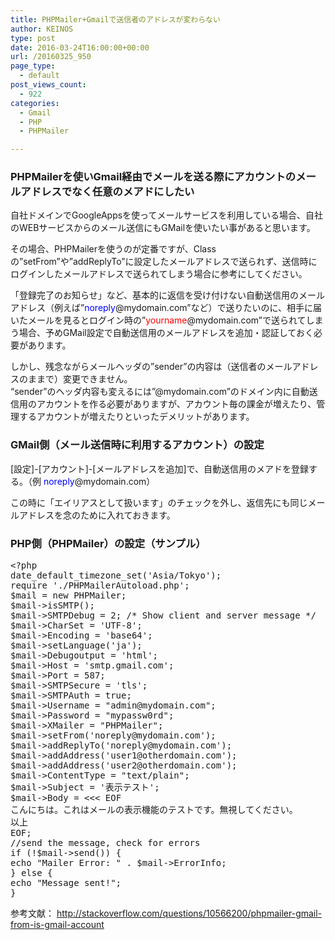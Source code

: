```yaml
---
title: PHPMailer+Gmailで送信者のアドレスが変わらない
author: KEINOS
type: post
date: 2016-03-24T16:00:00+00:00
url: /20160325_950
page_type:
  - default
post_views_count:
  - 922
categories:
  - Gmail
  - PHP
  - PHPMailer

---
```

<div class="section">
  <h3 id="outline__1">
    PHPMailerを使いGmail経由でメールを送る際にアカウントのメールアドレスでなく任意のメアドにしたい
  </h3>
  
  <p>
    自社ドメインでGoogleAppsを使ってメールサービスを利用している場合、自社のWEBサービスからのメール送信にもGMailを使いたい事があると思います。
  </p>
  
  <p>
    その場合、PHPMailerを使うのが定番ですが、Classの&#8221;setFrom&#8221;や&#8221;addReplyTo&#8221;に設定したメールアドレスで送られず、送信時にログインしたメールアドレスで送られてしまう場合に参考にしてください。
  </p>
  
  <p>
    「登録完了のお知らせ」など、基本的に返信を受け付けない自動送信用のメールアドレス（例えば&#8221;<span style="color:#0000FF;" class="deco">noreply</span>@mydomain.com&#8221;など）で送りたいのに、相手に届いたメールを見るとログイン時の&#8221;<span style="color:#FF0000;" class="deco">yourname</span>@mydomain.com&#8221;で送られてしまう場合、予めGMail設定で自動送信用のメールアドレスを追加・認証しておく必要があります。
  </p>
  
  <p>
    しかし、残念ながらメールヘッダの&#8221;sender&#8221;の内容は（送信者のメールアドレスのままで）変更できません。<br />&#8220;sender&#8221;のヘッダ内容も変えるには&#8221;@mydomain.com&#8221;のドメイン内に自動送信用のアカウントを作る必要がありますが、アカウント毎の課金が増えたり、管理するアカウントが増えたりといったデメリットがあります。
  </p>
  
  <h3 id="outline__2">
    GMail側（メール送信時に利用するアカウント）の設定
  </h3>
  
  <p>
    [設定]-[アカウント]-[メールアドレスを追加]で、自動送信用のメアドを登録する。（例 <span style="color:#0000FF;" class="deco">noreply</span>@mydomain.com）
  </p>
  
  <p>
    この時に「エイリアスとして扱います」のチェックを外し、返信先にも同じメールアドレスを念のために入れておきます。
  </p>
  
  <h3 id="outline__3">
    PHP側（PHPMailer）の設定（サンプル）
  </h3>
  
  <pre class="syntax-highlight">
<span class="synSpecial">&#60;?php</span>
date_default_timezone_set<span class="synSpecial">(</span>'<span class="synConstant">Asia/Tokyo</span>'<span class="synSpecial">)</span>;
<span class="synPreProc">require</span> '<span class="synConstant">./PHPMailerAutoload.php</span>';
<span class="synStatement">$</span><span class="synIdentifier">mail</span> <span class="synStatement">=</span> <span class="synPreProc">new</span> PHPMailer;
<span class="synStatement">$</span><span class="synIdentifier">mail</span><span class="synType">-&#62;</span>isSMTP<span class="synSpecial">()</span>;
<span class="synStatement">$</span><span class="synIdentifier">mail</span><span class="synType">-&#62;</span>SMTPDebug <span class="synStatement">=</span> <span class="synConstant">2</span>; <span class="synComment">/* Show client and server message */</span>
<span class="synStatement">$</span><span class="synIdentifier">mail</span><span class="synType">-&#62;</span>CharSet <span class="synStatement">=</span> '<span class="synConstant">UTF-8</span>';
<span class="synStatement">$</span><span class="synIdentifier">mail</span><span class="synType">-&#62;</span>Encoding <span class="synStatement">=</span> '<span class="synConstant">base64</span>';
<span class="synStatement">$</span><span class="synIdentifier">mail</span><span class="synType">-&#62;</span>setLanguage<span class="synSpecial">(</span>'<span class="synConstant">ja</span>'<span class="synSpecial">)</span>;
<span class="synStatement">$</span><span class="synIdentifier">mail</span><span class="synType">-&#62;</span>Debugoutput <span class="synStatement">=</span> '<span class="synConstant">html</span>';
<span class="synStatement">$</span><span class="synIdentifier">mail</span><span class="synType">-&#62;</span>Host <span class="synStatement">=</span> '<span class="synConstant">smtp.gmail.com</span>';
<span class="synStatement">$</span><span class="synIdentifier">mail</span><span class="synType">-&#62;</span>Port <span class="synStatement">=</span> <span class="synConstant">587</span>;
<span class="synStatement">$</span><span class="synIdentifier">mail</span><span class="synType">-&#62;</span>SMTPSecure <span class="synStatement">=</span> '<span class="synConstant">tls</span>';
<span class="synStatement">$</span><span class="synIdentifier">mail</span><span class="synType">-&#62;</span>SMTPAuth <span class="synStatement">=</span> <span class="synConstant">true</span>;
<span class="synStatement">$</span><span class="synIdentifier">mail</span><span class="synType">-&#62;</span>Username <span class="synStatement">=</span> &#34;<span class="synConstant">admin@mydomain.com</span>&#34;;
<span class="synStatement">$</span><span class="synIdentifier">mail</span><span class="synType">-&#62;</span>Password <span class="synStatement">=</span> &#34;<span class="synConstant">mypassw0rd</span>&#34;;
<span class="synStatement">$</span><span class="synIdentifier">mail</span><span class="synType">-&#62;</span>XMailer <span class="synStatement">=</span> &#34;<span class="synConstant">PHPMailer</span>&#34;;
<span class="synStatement">$</span><span class="synIdentifier">mail</span><span class="synType">-&#62;</span>setFrom<span class="synSpecial">(</span>'<span class="synConstant">noreply@mydomain.com</span>'<span class="synSpecial">)</span>;
<span class="synStatement">$</span><span class="synIdentifier">mail</span><span class="synType">-&#62;</span>addReplyTo<span class="synSpecial">(</span>'<span class="synConstant">noreply@mydomain.com</span>'<span class="synSpecial">)</span>;
<span class="synStatement">$</span><span class="synIdentifier">mail</span><span class="synType">-&#62;</span>addAddress<span class="synSpecial">(</span>'<span class="synConstant">user1@otherdomain.com</span>'<span class="synSpecial">)</span>;
<span class="synStatement">$</span><span class="synIdentifier">mail</span><span class="synType">-&#62;</span>addAddress<span class="synSpecial">(</span>'<span class="synConstant">user2@otherdomain.com</span>'<span class="synSpecial">)</span>;
<span class="synStatement">$</span><span class="synIdentifier">mail</span><span class="synType">-&#62;</span>ContentType <span class="synStatement">=</span> &#34;<span class="synConstant">text/plain</span>&#34;;
<span class="synStatement">$</span><span class="synIdentifier">mail</span><span class="synType">-&#62;</span>Subject <span class="synStatement">=</span> '<span class="synConstant">表示テスト</span>';
<span class="synStatement">$</span><span class="synIdentifier">mail</span><span class="synType">-&#62;</span>Body <span class="synStatement">=</span> <span class="synStatement">&#60;&#60;&#60;</span> EOF
こんにちは。これはメールの表示機能のテストです。無視してください。
以上
EOF;
<span class="synComment">//send the message, check for errors</span>
<span class="synStatement">if</span> <span class="synSpecial">(</span><span class="synStatement">!$</span><span class="synIdentifier">mail</span><span class="synType">-&#62;</span>send<span class="synSpecial">())</span> <span class="synSpecial">{</span>
<span class="synPreProc">echo</span> &#34;<span class="synConstant">Mailer Error: </span>&#34; <span class="synStatement">.</span> <span class="synStatement">$</span><span class="synIdentifier">mail</span><span class="synType">-&#62;</span>ErrorInfo;
<span class="synSpecial">}</span> <span class="synStatement">else</span> <span class="synSpecial">{</span>
<span class="synPreProc">echo</span> &#34;<span class="synConstant">Message sent!</span>&#34;;
<span class="synSpecial">}</span>
</pre>
  
  <p>
    参考文献： <a href="http://stackoverflow.com/questions/10566200/phpmailer-gmail-from-is-gmail-account" target="_blank">http://stackoverflow.com/questions/10566200/phpmailer-gmail-from-is-gmail-account</a>
  </p>
</div>